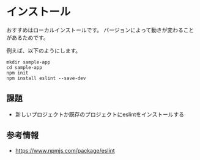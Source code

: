 # インストール

おすすめはローカルインストールです。
バージョンによって動きが変わることがあるためです。

例えば、以下のようにします。

```
mkdir sample-app
cd sample-app
npm init
npm install eslint --save-dev
```

## 課題

- 新しいプロジェクトか既存のプロジェクトにeslintをインストールする

## 参考情報

- https://www.npmjs.com/package/eslint
